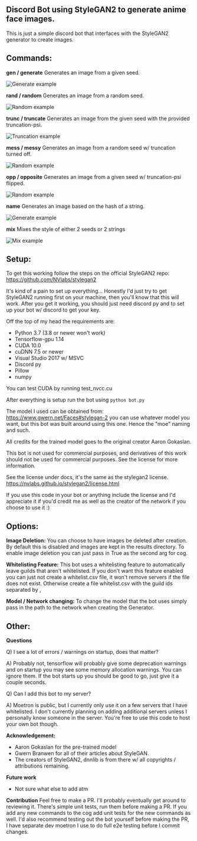 ## Discord Bot using StyleGAN2 to generate anime face images.

This is just a simple discord bot that interfaces with the StyleGAN2 generator to create images.

## Commands:

**gen / generate** 
Generates an image from a given seed.

![Generate example](docs/gen_example.png)


**rand / random** 
Generates an image from a random seed.

![Random example](docs/rand_example.png)


**trunc / truncate** 
Generates an image from the given seed with the provided truncation-psi.

![Truncation example](docs/trunc_example.png)


**mess / messy** 
Generates an image from a random seed w/ truncation turned off.

![Random example](docs/mess_example.png)


**opp / opposite**
Generates an image from a given seed w/ truncation-psi flipped.

![Random example](docs/opp_example.png)


**name** 
Generates an image based on the hash of a string.

![Generate example](docs/name_example.png)

**mix** 
Mixes the style of either 2 seeds or 2 strings

![Mix example](docs/mix_example.png)

## Setup:

To get this working follow the steps on the official StyleGAN2 repo:
https://github.com/NVlabs/stylegan2

It's kind of a pain to set up everything... Honestly I'd just try to get StyleGAN2 running first on your machine, then you'll know that this will work. After you get it working, you should just need discord py and to set up your bot w/ discord to get your key.

Off the top of my head the requirements are:
* Python 3.7 (3.8 or newer won't work)
* Tensorflow-gpu 1.14
* CUDA 10.0
* cuDNN 7.5 or newer
* Visual Studio 2017 w/ MSVC
* Discord py
* Pillow
* numpy

You can test CUDA by running test_nvcc.cu

After everything is setup run the bot using `python bot.py`

The model I used can be obtained from:
https://www.gwern.net/Faces#stylegan-2
you can use whatever model you want, but this bot was built around using this one. Hence the "moe" naming and such.

All credits for the trained model goes to the original creator Aaron Gokaslan.

This bot is not used for commercial purposes, and derivatives of this work should not be used for commercial purposes. See the license for more information.

See the license under docs, it's the same as the stylegan2 license.
https://nvlabs.github.io/stylegan2/license.html

If you use this code in your bot or anything include the license and I'd appreciate it if you'd credit me as well as the creator of the network if you choose to use it :)

## Options: 

**Image Deletion:**
You can choose to have images be deleted after creation. By default this is disabled and images are kept in the results directory. To enable image deletion you can just pass in True as the second arg for cog.

**Whitelisting Feature:**
This bot uses a whitelisting feature to automatically leave guilds that aren't whitelisted. If you don't want this feature enabled you can just not create a whitelist.csv file, it won't remove servers if the file does not exist. Otherwise create a file whitelist.csv with the guild ids separated by ,

**Model / Network changing:**
To change the model that the bot uses simply pass in the path to the network when creating the Generator.

## Other:

**Questions**

Q) I see a lot of errors / warnings on startup, does that matter?

A) Probably not, tensorflow will probably give some deprecation warnings and on startup you may see some memory allocation warnings. You can ignore them. If the bot starts up you should be good to go, just give it a couple seconds.


Q) Can I add this bot to my server? 

A) Moetron is public, but I currently only use it on a few servers that I have whitelisted. I don't currently planning on adding additional servers unless I personally know someone in the server. You're free to use this code to host your own bot though.

**Acknowledgement:**
* Aaron Gokaslan for the pre-trained model
* Gwern Branwen for all of their articles about StyleGAN.
* The creators of StyleGAN2, dnnlib is from there w/ all copyrights / attributions remaining.

**Future work**
* Not sure what else to add atm

**Contribution**
Feel free to make a PR. I'll probably eventually get around to reviewing it. There's simple unit tests, run them before making a PR. If you add any new commands to the cog add unit tests for the new commands as well. I'd also recommend testing out the bot yourself before making the PR, I have separate dev moetron I use to do full e2e testing before I commit changes.